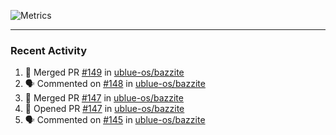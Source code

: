 ![Metrics](https://metrics.lecoq.io/KyleGospo?template=classic&base=header%2C%20activity%2C%20community%2C%20repositories%2C%20metadata&base.indepth=false&base.hireable=false&base.skip=false&config.timezone=America%2FLos_Angeles)

---
### Recent Activity
<!--START_SECTION:activity-->
1. 🎉 Merged PR [#149](https://github.com/ublue-os/bazzite/pull/149) in [ublue-os/bazzite](https://github.com/ublue-os/bazzite)
2. 🗣 Commented on [#148](https://github.com/ublue-os/bazzite/pull/148#issuecomment-1679112799) in [ublue-os/bazzite](https://github.com/ublue-os/bazzite)
3. 🎉 Merged PR [#147](https://github.com/ublue-os/bazzite/pull/147) in [ublue-os/bazzite](https://github.com/ublue-os/bazzite)
4. 💪 Opened PR [#147](https://github.com/ublue-os/bazzite/pull/147) in [ublue-os/bazzite](https://github.com/ublue-os/bazzite)
5. 🗣 Commented on [#145](https://github.com/ublue-os/bazzite/issues/145#issuecomment-1678380936) in [ublue-os/bazzite](https://github.com/ublue-os/bazzite)
<!--END_SECTION:activity-->
